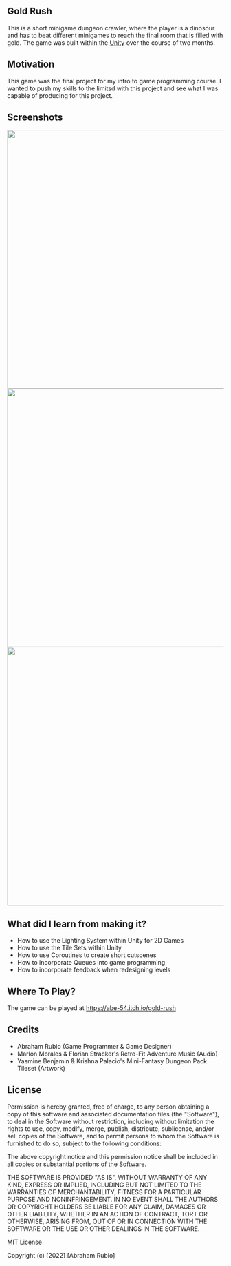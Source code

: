 ## Gold Rush
This is a short minigame dungeon crawler, where the player is a dinosour and has to beat different minigames to reach the final room that is filled with gold. The game was built within the [Unity](https://unity.com/) over the course of two months. 

## Motivation
This game was the final project for my intro to game programming course. I wanted to push my skills to the limitsd with this project and see what I was capable of producing for this project.
 
## Screenshots
<p float="left">
  <img src="https://user-images.githubusercontent.com/93175657/210475520-70e018e7-d17d-4d31-bcf8-08189a79e382.png" width="600" />
  <img src="https://user-images.githubusercontent.com/93175657/210475667-c2138c54-0499-4d3d-af21-e17d23aa583f.png" width="600" /> 
  <img src="https://user-images.githubusercontent.com/93175657/210475768-4023e272-a51d-4acc-b099-24358dcebf3d.png" width="600" />
</p>

## What did I learn from making it?
- How to use the Lighting System within Unity for 2D Games
- How to use the Tile Sets within Unity
- How to use Coroutines to create short cutscenes
- How to incorporate Queues into game programming
- How to incorporate feedback when redesigning levels

## Where To Play?
The game can be played at https://abe-54.itch.io/gold-rush

## Credits
- Abraham Rubio (Game Programmer & Game Designer)
- Marlon Morales & Florian Stracker's Retro-Fit Adventure Music (Audio)
- Yasmine Benjamin  & Krishna Palacio's Mini-Fantasy Dungeon Pack Tileset (Artwork)


## License
Permission is hereby granted, free of charge, to any person obtaining a copy
of this software and associated documentation files (the "Software"), to deal
in the Software without restriction, including without limitation the rights
to use, copy, modify, merge, publish, distribute, sublicense, and/or sell
copies of the Software, and to permit persons to whom the Software is
furnished to do so, subject to the following conditions:

The above copyright notice and this permission notice shall be included in all
copies or substantial portions of the Software.

THE SOFTWARE IS PROVIDED "AS IS", WITHOUT WARRANTY OF ANY KIND, EXPRESS OR
IMPLIED, INCLUDING BUT NOT LIMITED TO THE WARRANTIES OF MERCHANTABILITY,
FITNESS FOR A PARTICULAR PURPOSE AND NONINFRINGEMENT. IN NO EVENT SHALL THE
AUTHORS OR COPYRIGHT HOLDERS BE LIABLE FOR ANY CLAIM, DAMAGES OR OTHER
LIABILITY, WHETHER IN AN ACTION OF CONTRACT, TORT OR OTHERWISE, ARISING FROM,
OUT OF OR IN CONNECTION WITH THE SOFTWARE OR THE USE OR OTHER DEALINGS IN THE
SOFTWARE.

MIT License

Copyright (c) [2022] [Abraham Rubio]
